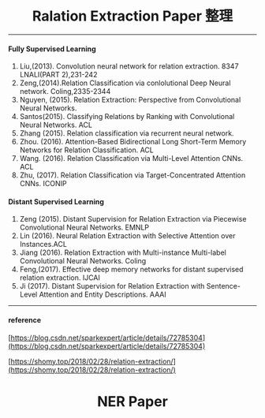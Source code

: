# <center> Ralation Extraction Paper 整理
---
####  Fully Supervised Learning
1. Liu,(2013). Convolution neural network for relation extraction. 8347 LNALI(PART 2),231-242
2.  Zeng,(2014).Relation Classification via conlolutional Deep Neural network. Coling,2335-2344
3. Nguyen, (2015). Relation Extraction: Perspective from Convolutional Neural Networks.
4. Santos(2015). Classifying Relations by Ranking with Convolutional Neural Networks. ACL
5. Zhang (2015). Relation classification via recurrent neural network.
6. Zhou. (2016). Attention-Based Bidirectional Long Short-Term Memory Networks for Relation Classification. ACL
7. Wang. (2016). Relation Classification via Multi-Level Attention CNNs. ACL
8. Zhu, (2017). Relation Classification via Target-Concentrated Attention CNNs. ICONIP

#### Distant Supervised Learning

1. Zeng (2015). Distant Supervision for Relation Extraction via Piecewise Convolutional Neural Networks. EMNLP
2. Lin (2016). Neural Relation Extraction with Selective Attention over Instances.ACL
3. Jiang (2016). Relation Extraction with Multi-instance Multi-label Convolutional Neural Networks. Coling
4. Feng,(2017). Effective deep memory networks for distant supervised relation extraction. IJCAI
5. Ji (2017). Distant Supervision for Relation Extraction with Sentence-Level Attention and Entity Descriptions. AAAI



---
#### reference
[https://blog.csdn.net/sparkexpert/article/details/72785304](https://blog.csdn.net/sparkexpert/article/details/72785304)

[https://shomy.top/2018/02/28/relation-extraction/](https://shomy.top/2018/02/28/relation-extraction/)



# <center> NER Paper
